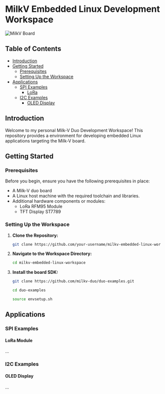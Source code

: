 # MilkV Embedded Linux Development Workspace

![MilkV Board](milkv-board-image.jpg)

## Table of Contents

- [Introduction](#introduction)
- [Getting Started](#getting-started)
  - [Prerequisites](#prerequisites)
  - [Setting Up the Workspace](#setting-up-the-workspace)
- [Applications](#applications)
  - [SPI Examples](#spi-examples)
    - [LoRa](#lora)
  - [I2C Examples](#i2c-examples)
    - [OLED Display](#oled-display)

## Introduction

Welcome to my personal Milk-V Duo Development Workspace! This repository provides a environment for developing embedded Linux applications targeting the Milk-V board. 

## Getting Started

### Prerequisites

Before you begin, ensure you have the following prerequisites in place:

- A Milk-V duo board
- A Linux host machine with the required toolchain and libraries.
- Additional hardware components or modules:
  - LoRa RFM95 Module
  - TFT Display ST7789

### Setting Up the Workspace

1. **Clone the Repository:**

   ```bash
   git clone https://github.com/your-username/milkv-embedded-linux-workspace.git
1. **Navigate to the Workspace Directory:**
    ```bash
   cd milkv-embedded-linux-workspace
1. **Install the board SDK:**
    ``` bash
    git clone https://github.com/milkv-duo/duo-examples.git
    
    cd duo-examples
    
    source envsetup.sh

## Applications
### SPI Examples
#### LoRa Module
...

### I2C Examples
#### OLED Display
...
